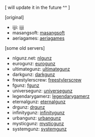 [ will update it in the future ^^ ]

[original]
- ijji: [ijji](https://web.archive.org/web/20061109133906/http://gunz.ijji.com/) 
- masangsoft: [masangsoft](https://web.archive.org/web/20160520040558/https://gz.masangsoft.com/)
- aeriagames: [aeriagames](https://web.archive.org/web/20120503025853/http://gunz.aeriagames.com/)

[some old servers]
- nlgunz.net: [nlgunz](https://web.archive.org/web/20090221173713/http://www.nlgunz.net:80/)
- eurogunz: [eurogunz](https://web.archive.org/web/20100411230047/http://www.universegunz.net/)
- ultimategunz: [ultimategunz](https://web.archive.org/web/20080808053410/http://www.games-universe.net/gunz/)
- darkgunz: [darkgunz](https://web.archive.org/web/20080120185710/http://www.darkgunz.com:80/)
- freestylerscrew: [freestylerscrew](https://web.archive.org/web/20081009192210/http://www.freestylerscrew.com/)
- fgunz: [fgunz](https://web.archive.org/web/20090802031525/http://fgunz.net/)
- universegunz: [universegunz](https://web.archive.org/web/20100523222249/http://www.universegunz.net:80/)
- legendarygamerz: [legendarygamerz](https://web.archive.org/web/20081019115508/http://www.legendarygamerz.net/)
- eternalgunz: [eternalgunz](https://web.archive.org/web/20081021060602/http://eternalgunz.usersboard.com/)
- drgunz: [drgunz](https://web.archive.org/web/20070602173018/http://drgunz.net/)
- infinitygunz: [infinitygunz](https://web.archive.org/web/20081219063421/http://qcgunz.webs.com/)
- urbangunz: [urbangunz](https://web.archive.org/web/20080706155317/http://urbangamerz.net/)
- mysticgunz: [mysticgunz](https://web.archive.org/web/20090121215947/http://www.mysticgamerz.tk/)
- systemgunz: [systemgunz](https://web.archive.org/web/20081208025723/http://sgunz.no-ip.org/Gunz/)

